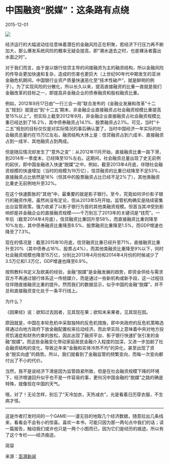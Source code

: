 # 中国融资“脱媒”：这条路有点绕

2015-12-01

![](https://ws2.sinaimg.cn/large/006tKfTcgy1g0zowuf3ulj30go0gota7.jpg)

经济运行的大幅波动往往意味着潜在的金融风险正在积聚，若经济下行压力再不断加大，那么爆发系统风险的概率无疑会提高，即“潮水退去之时，也是裸泳者露出水面之时”。



对于我们而言，由于是以银行信贷主导的间接融资为主的融资结构，所以金融风险的传导会更加快速和复杂，造成的伤害也更巨大（上世纪90年代中期发生的亚洲金融危机期间，中国银行业资产质量快速恶化至“技术性破产”，就是鲜明的例子）。为了实现风险的分散化，所以长久以来，提高直接融资的比重一直就是我们金融改革的目标之一，即提高非金融企业的债券融资和股权融资比重。



例如，2012年9月17日由“一行三会一局”联合发布的《金融业发展和改革“十二五”规划》就提出“到‘十二五’期末，非金融企业直接融资占社会融资规模比重提高至15%以上”。但实际上截至2012年9月，非金融企业直接融资占社会融资规模比重已经达到了16.2%，其中债券融资占14.1%、股票融资占2.1%。可见，当时“十二五”规划的目标仅仅是对实际情况的事后确认罢了，当时中国经济一年实际的社会融资总量约在15万亿左右，融资结构大体上是：信贷融资占到六成半、直接融资占到一成半、其他融资占到两成。



但是随后情况却发生了“意外之变”：从2012年11月开始，直接融资比重一路下滑，到2014年一季度末，已经降至10%左右。这期间，社会融资总量出现了史无前例的起伏，即中国金融进入快速“脱媒”之中。例如，截至2013年4月底，伴随社会融资规模的快速增加（当时的规模为19万亿），信贷融资的比重已经降至不足53%，直接融资占比依然是16%（但其中的股票融资占比已经不足2%了），其他类融资比重史无前例地升至32%。



在这个快速膨胀的“其他”中，最重要的就是影子银行。至今，究竟如何评价影子银行的融资作用，虽然尚没有定论，但从2013年5月开始，监管机构确实是陆续密集出台监管政策，强力收紧了以影子银行为首的其他类融资规模。但首当其冲受到影响却是非金融企业的直接融资规模——千万别忘了2013年的关键词是“钱荒”。一年后（截至2014年4月底），信贷融资比重回升至58%，而直接融资比重则降至10%左右，其中债券融资比重降至8.5%、股票融资比重降至1.5%，而GDP增速也降至了7.3%。



现在的情况是：截至2015年10月底，信贷融资比重已经升至71%，直接融资比重升至20%（其中债券占16%、股票占4%），而其他类融资比重降至9%以下，同时社会融资规模也降至15万亿，分别比2013年4月份和2014年4月份的时候减少了3.5万亿和1.3万亿，GDP增速也降至6.9%。



按照教科书定义及欧美的经验，金融“脱媒”是金融发展的趋势，即资金供给与需求双方不再通过银行体系这一传统媒介，而是通过一些新机构或新手段，这一过程往往伴随直接融资比重的提升。然而我们的数据显示，似乎中国的金融“脱媒”，并不总和直接融资变化处于一条平行线上。



为什么？



《因果经》说：欲知过去因者，见其现在果；欲知未来果者，见其现在因。



原因就是，中国在本轮危机中采取独特的反危机措施，即中央政府的反危机策略选择通过向地方政府下放金融配置权来拉动经济。而此举实际上意味着中央对地方投资饥渴症和财务约束的放松，因此出现了融资平台、影子银行快速扩张引发的金融“脱媒”。而这些金融变化带动家庭居民金融介入程度的加深，又进一步加剧了社会融资结构的变化，导致近年来“金融和实体冷热不均”的异化，甚至出现了资金“脱实向虚”的趋势。所以，我们就看到了金融监管的频繁变向，而每一次变向都付出了不小的代价。



当然，我不是说经济下滑是因为监管趋紧所致，但是在社会融资规模下降的环境下，经济增速回升似乎也不是一件容易的事，更何况中国金融的“脱媒”之路的确是特殊，就像现在中国的天气。



哦，对了！无论怎样，别忘了“天冷加衣，天热减衣”，光是看着日历穿衣服，不生病才怪。



***



这是作者打发时间的一个GAME——漫无目的地取几个经济数据，随意拉出几条线来，看看会不会有小的惊喜。喜欢一本书，可能只因为那一两句点中我们的话；读一篇报告，触动我们或许也只是一两个小图而已，因为它们是经历的痕迹。所以有了这个专栏——经济痕迹。

简容

来源：[澎湃新闻](https://www.thepaper.cn/newsDetail_forward_1403043)